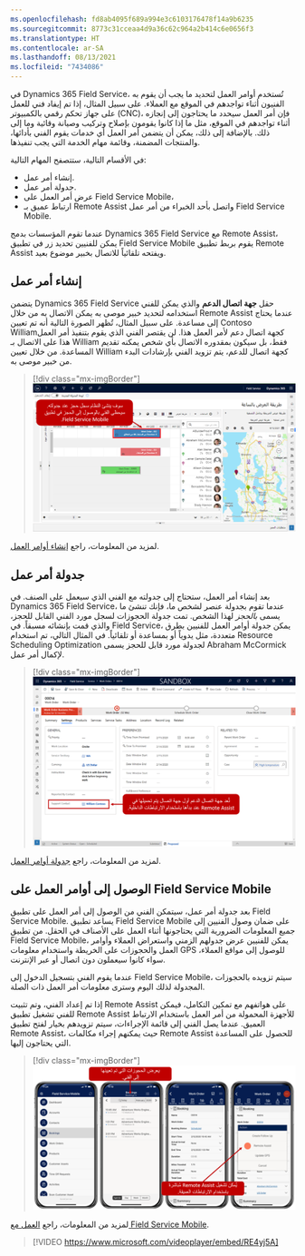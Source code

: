 ```yaml
---
ms.openlocfilehash: fd8ab4095f689a994e3c6103176478f14a9b6235
ms.sourcegitcommit: 8773c31cceaa4d9a36c62c964a2b414c6e0656f3
ms.translationtype: HT
ms.contentlocale: ar-SA
ms.lasthandoff: 08/13/2021
ms.locfileid: "7434086"
---
```

في Dynamics 365 Field Service، تُستخدم أوامر العمل لتحديد ما يجب أن يقوم به الفنيون أثناء تواجدهم في الموقع مع العملاء. على سبيل المثال، إذا تم إيفاد فني للعمل على جهاز تحكم رقمي بالكمبيوتر (CNC)، فإن أمر العمل سيحدد ما يحتاجون إلى إنجازه أثناء تواجدهم في الموقع، مثل ما إذا كانوا يقومون بإصلاح وتركيب وصيانة وقائية وما إلى ذلك.
بالإضافة إلى ذلك، يمكن أن يتضمن أمر العمل أي خدمات يقوم الفني بأدائها، والمنتجات المضمنة، وقائمة مهام الخدمة التي يجب تنفيذها. 

في الأقسام التالية، ستتصفح المهام التالية:

- إنشاء أمر عمل.
- جدولة أمر عمل.
- عرض أمر العمل على Field Service Mobile،
- ارتباط عميق بـ Remote Assist واتصل بأحد الخبراء من أمر عمل Field Service Mobile.

عندما تقوم المؤسسات بدمج Dynamics 365 Field Service مع Remote Assist، يمكن للفنيين تحديد زر في تطبيق Field Service Mobile يقوم بربط تطبيق Remote Assist ويفتحه تلقائياً للاتصال بخبير موضوع بعيد.  

## <a name="create-a-work-order"></a>إنشاء أمر عمل

يتضمن Dynamics 365 Field Service حقل **جهة اتصال الدعم** والذي يمكن للفني استخدامه لتحديد خبير موصى به يمكن الاتصال به من خلال Remote Assist عندما يحتاج إلى مساعدة. على سبيل المثال، تُظهر الصورة التالية أنه تم تعيين Contoso Williamكجهة اتصال دعم لأمر العمل هذا. لن يقتصر الفني الذي يقوم بتنفيذ أمر العمل هذا على الاتصال بـ William فقط، بل سيكون بمقدوره الاتصال بأي شخص يمكنه تقديم المساعدة. من خلال تعيين William كجهة اتصال للدعم، يتم تزويد الفني بإرشادات البدء من خبير موصى به.

> [!div class="mx-imgBorder"]
> [![لقطة شاشة لسجل الحجز الذي أنشأه النظام.](../media/field-service-assist-3-1.png)](../media/field-service-assist-3-1.png#lightbox)

لمزيد من المعلومات، راجع [إنشاء أوامر العمل](/dynamics365/field-service/create-work-order/?azure-portal=true). 

## <a name="schedule-a-work-order"></a>جدولة أمر عمل

بعد إنشاء أمر العمل، ستحتاج إلى جدولته مع الفني الذي سيعمل على الصنف. في Dynamics 365 Field Service، عندما تقوم بجدولة عنصر لشخص ما، فإنك تنشئ ما يسمى *بالحجز* لهذا الشخص. تمت جدولة الحجوزات لسجل مورد الفني القابل للحجز، والذي قمت بإنشائه مسبقاً.
في Field Service، يمكن جدولة أوامر العمل للفنيين بطرق متعددة، مثل يدوياً أو بمساعدة أو تلقائياً. في المثال التالي، تم استخدام Resource Scheduling Optimization لجدولة مورد قابل للحجز يسمى Abraham McCormick لإكمال أمر عمل.

> [!div class="mx-imgBorder"]
> [![لقطة شاشة لجهة اتصال الدعم التي تم تحميلها في Remote Assist عند استخدام الروابط الداخلية.](../media/field-service-assist-3-2.png)](../media/field-service-assist-3-2.png#lightbox)

لمزيد من المعلومات، راجع [جدولة أوامر العمل](/dynamics365/field-service/universal-resource-scheduling-for-field-service/?azure-portal=true). 


## <a name="access-work-orders-on-field-service-mobile"></a>الوصول إلى أوامر العمل على Field Service Mobile

بعد جدولة أمر عمل، سيتمكن الفني من الوصول إلى أمر العمل على تطبيق Field Service Mobile. يساعد تطبيق Field Service Mobile على ضمان وصول الفنيين إلى جميع المعلومات الضرورية التي يحتاجونها أثناء العمل على الأصناف في الحقل. من تطبيق Field Service Mobile، يمكن للفنيين عرض جدولهم الزمني واستعراض العملاء وأوامر العمل والحجوزات على الخريطة واستخدام معلومات GPS للوصول إلى مواقع العملاء، سواء كانوا سيعملون دون اتصال أو عبر الإنترنت.  

عندما يقوم الفني بتسجيل الدخول إلى Field Service Mobile، سيتم تزويده بالحجوزات المجدولة لذلك اليوم وسترى معلومات أمر العمل ذات الصلة.  

إذا تم إعداد الفني، وتم تثبيت Remote Assist على هواتفهم مع تمكين التكامل، فيمكن للفني تشغيل تطبيق Remote Assist للأجهزة المحمولة من أمر العمل باستخدام الارتباط العميق. عندما يصل الفني إلى قائمة الإجراءات، سيتم تزويدهم بخيار لفتح تطبيق Remote Assist، حيث يمكنهم إجراء مكالمات Remote Assist للحصول على المساعدة التي يحتاجون إليها.  

> [!div class="mx-imgBorder"]
> [![الحجوزات التي تم تعيينها وتشغيل Remote Assist باستخدام ارتباطات عميقة](../media/field-service-assist-3-3.png)](../media/field-service-assist-3-3.png#lightbox)

لمزيد من المعلومات، راجع [العمل مع Field Service Mobile](/dynamics365/field-service/field-service-mobile-overview/?azure-portal=true). 

> 

> [!VIDEO https://www.microsoft.com/videoplayer/embed/RE4yj5A]
